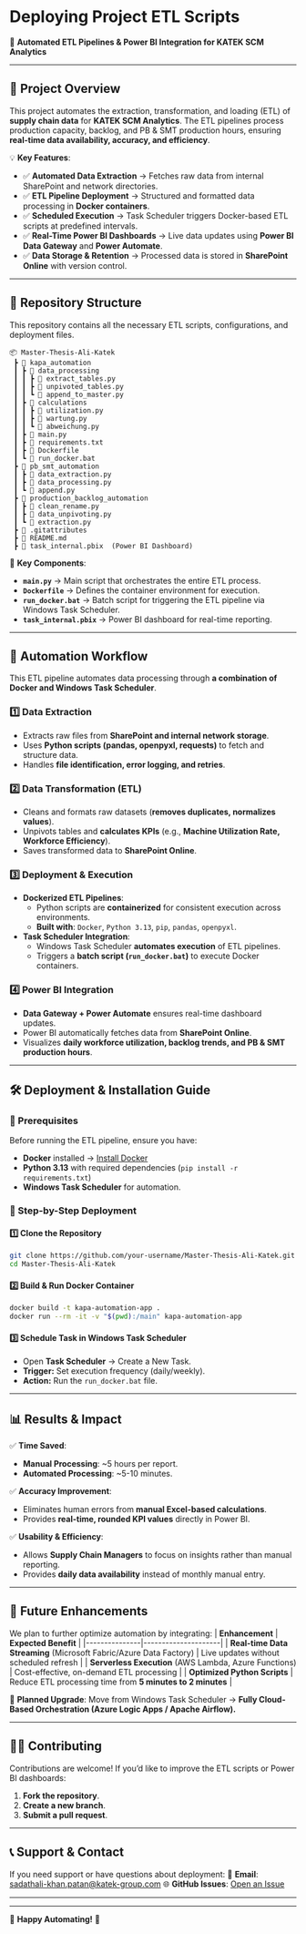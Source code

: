 # **Deploying Project ETL Scripts**  
🚀 **Automated ETL Pipelines & Power BI Integration for KATEK SCM Analytics**  

---

## **📌 Project Overview**  
This project automates the extraction, transformation, and loading (ETL) of **supply chain data** for **KATEK SCM Analytics**. The ETL pipelines process production capacity, backlog, and PB & SMT production hours, ensuring **real-time data availability, accuracy, and efficiency**.  

💡 **Key Features**:
- ✅ **Automated Data Extraction** → Fetches raw data from internal SharePoint and network directories.
- ✅ **ETL Pipeline Deployment** → Structured and formatted data processing in **Docker containers**.
- ✅ **Scheduled Execution** → Task Scheduler triggers Docker-based ETL scripts at predefined intervals.
- ✅ **Real-Time Power BI Dashboards** → Live data updates using **Power BI Data Gateway** and **Power Automate**.
- ✅ **Data Storage & Retention** → Processed data is stored in **SharePoint Online** with version control.

---

## **📂 Repository Structure**
This repository contains all the necessary ETL scripts, configurations, and deployment files.

```
📦 Master-Thesis-Ali-Katek
 ┣ 📂 kapa_automation
 ┃ ┣ 📂 data_processing
 ┃ ┃ ┣ 📜 extract_tables.py
 ┃ ┃ ┣ 📜 unpivoted_tables.py
 ┃ ┃ ┗ 📜 append_to_master.py
 ┃ ┣ 📂 calculations
 ┃ ┃ ┣ 📜 utilization.py
 ┃ ┃ ┣ 📜 wartung.py
 ┃ ┃ ┗ 📜 abweichung.py
 ┃ ┣ 📜 main.py
 ┃ ┣ 📜 requirements.txt
 ┃ ┣ 📜 Dockerfile
 ┃ ┗ 📜 run_docker.bat
 ┣ 📂 pb_smt_automation
 ┃ ┣ 📜 data_extraction.py
 ┃ ┣ 📜 data_processing.py
 ┃ ┗ 📜 append.py
 ┣ 📂 production_backlog_automation
 ┃ ┣ 📜 clean_rename.py
 ┃ ┣ 📜 data_unpivoting.py
 ┃ ┗ 📜 extraction.py
 ┣ 📜 .gitattributes
 ┣ 📜 README.md
 ┣ 📜 task_internal.pbix  (Power BI Dashboard)
```

📌 **Key Components**:
- **`main.py`** → Main script that orchestrates the entire ETL process.
- **`Dockerfile`** → Defines the container environment for execution.
- **`run_docker.bat`** → Batch script for triggering the ETL pipeline via Windows Task Scheduler.
- **`task_internal.pbix`** → Power BI dashboard for real-time reporting.

---

## **🔄 Automation Workflow**
This ETL pipeline automates data processing through **a combination of Docker and Windows Task Scheduler**.

### **1️⃣ Data Extraction**
- Extracts raw files from **SharePoint and internal network storage**.
- Uses **Python scripts (pandas, openpyxl, requests)** to fetch and structure data.
- Handles **file identification, error logging, and retries**.

### **2️⃣ Data Transformation (ETL)**
- Cleans and formats raw datasets (**removes duplicates, normalizes values**).
- Unpivots tables and **calculates KPIs** (e.g., **Machine Utilization Rate, Workforce Efficiency**).
- Saves transformed data to **SharePoint Online**.

### **3️⃣ Deployment & Execution**
- **Dockerized ETL Pipelines**:
  - Python scripts are **containerized** for consistent execution across environments.
  - **Built with**: `Docker`, `Python 3.13`, `pip`, `pandas`, `openpyxl`.
- **Task Scheduler Integration**:
  - Windows Task Scheduler **automates execution** of ETL pipelines.
  - Triggers a **batch script (`run_docker.bat`)** to execute Docker containers.

### **4️⃣ Power BI Integration**
- **Data Gateway + Power Automate** ensures real-time dashboard updates.
- Power BI automatically fetches data from **SharePoint Online**.
- Visualizes **daily workforce utilization, backlog trends, and PB & SMT production hours**.

---

## **🛠 Deployment & Installation Guide**
### **📌 Prerequisites**
Before running the ETL pipeline, ensure you have:
- **Docker** installed → [Install Docker](https://www.docker.com/get-started)
- **Python 3.13** with required dependencies (`pip install -r requirements.txt`)
- **Windows Task Scheduler** for automation.

### **📌 Step-by-Step Deployment**
#### **1️⃣ Clone the Repository**
```sh
git clone https://github.com/your-username/Master-Thesis-Ali-Katek.git
cd Master-Thesis-Ali-Katek
```

#### **2️⃣ Build & Run Docker Container**
```sh
docker build -t kapa-automation-app .
docker run --rm -it -v "$(pwd):/main" kapa-automation-app
```

#### **3️⃣ Schedule Task in Windows Task Scheduler**
- Open **Task Scheduler** → Create a New Task.
- **Trigger:** Set execution frequency (daily/weekly).
- **Action:** Run the `run_docker.bat` file.

---

## **📊 Results & Impact**
✅ **Time Saved**:
- **Manual Processing**: ~5 hours per report.
- **Automated Processing**: ~5-10 minutes.

✅ **Accuracy Improvement**:
- Eliminates human errors from **manual Excel-based calculations**.
- Provides **real-time, rounded KPI values** directly in Power BI.

✅ **Usability & Efficiency**:
- Allows **Supply Chain Managers** to focus on insights rather than manual reporting.
- Provides **daily data availability** instead of monthly manual entry.

---

## **🚀 Future Enhancements**
We plan to further optimize automation by integrating:
| **Enhancement** | **Expected Benefit** |
|---------------|---------------------|
| **Real-time Data Streaming** (Microsoft Fabric/Azure Data Factory) | Live updates without scheduled refresh |
| **Serverless Execution** (AWS Lambda, Azure Functions) | Cost-effective, on-demand ETL processing |
| **Optimized Python Scripts** | Reduce ETL processing time from **5 minutes to 2 minutes** |

📌 **Planned Upgrade**: Move from Windows Task Scheduler → **Fully Cloud-Based Orchestration (Azure Logic Apps / Apache Airflow).**

---

## **👨‍💻 Contributing**
Contributions are welcome! If you’d like to improve the ETL scripts or Power BI dashboards:
1. **Fork the repository**.
2. **Create a new branch**.
3. **Submit a pull request**.

---

## **📞 Support & Contact**
If you need support or have questions about deployment:
📩 **Email**: sadathali-khan.patan@katek-group.com
🌐 **GitHub Issues**: [Open an Issue](https://github.com/your-username/Master-Thesis-Ali-Katek/issues)  

---


---

🚀 **Happy Automating!** 🎯
